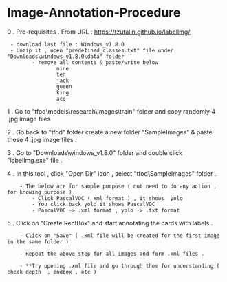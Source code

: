 # Image-Annotation-Procedure

0 . Pre-requisites . From URL : https://tzutalin.github.io/labelImg/

	 - download last file : Windows_v1.8.0
	 - Unzip it , open "predefined_classes.txt" file under "Downloads\windows_v1.8.0\data" folder 
			- remove all contents & paste/write below
					nine
					ten
					jack
					queen
					king
					ace

1 . Go to "tfod\models\research\images\train" folder and copy randomly 4 .jpg image files 	

2 . Go back to "tfod\" folder create a new folder "SampleImages" & paste these 4 .jpg image files .	

3 . Go to "Downloads\windows_v1.8.0" folder and double click "labelImg.exe" file .

4 . In this tool , click "Open Dir" icon , select "tfod\SampleImages" folder .

		- The below are for sample purpose ( not need to do any action , for knowing purpose )
			- Click PascalVOC ( xml format ) , it shows  yolo
			- You click back yolo it shows PascalVOC
			- PascalVOC -> .xml format , yolo -> .txt format

5 . Click on "Create RectBox" and start annotating the cards with labels .

		- Click on "Save" ( .xml file will be created for the first image in the same folder ) 
		
		- Repeat the above step for all images and form .xml files .
		
		- **Try opening .xml file and go through them for understanding ( check depth  , bndbox , etc )

